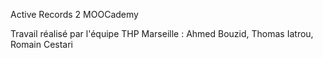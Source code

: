 Active Records 2 MOOCademy

Travail réalisé par l'équipe THP Marseille : Ahmed Bouzid, Thomas Iatrou, Romain Cestari
